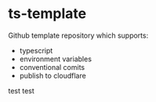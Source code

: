 # ts-template

Github template repository which supports:
- typescript
- environment variables
- conventional comits
- publish to cloudflare

test
test
